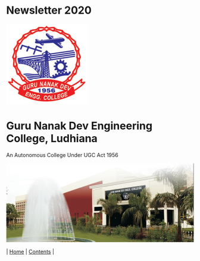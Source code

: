 # Newsletter 2020
![logo](CoverPage/Images/logo.png)
# Guru Nanak Dev Engineering College, Ludhiana
An Autonomous College Under UGC Act 1956

![GNDEC](CoverPage/Images/GNDEC.png)

| [Home](TitlePage.md) | [Contents](CoverPage/Contents.md) |
